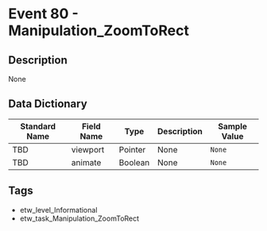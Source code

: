 # Event 80 - Manipulation_ZoomToRect

## Description
None

## Data Dictionary
|Standard Name|Field Name|Type|Description|Sample Value|
|---|---|---|---|---|
|TBD|viewport|Pointer|None|`None`|
|TBD|animate|Boolean|None|`None`|

## Tags
* etw_level_Informational
* etw_task_Manipulation_ZoomToRect